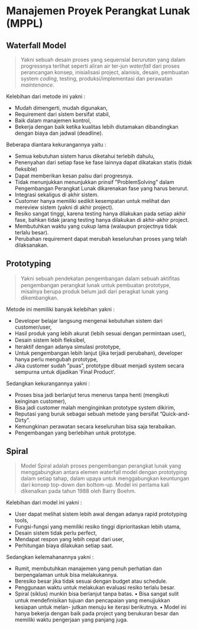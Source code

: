 # Manajemen Proyek Perangkat Lunak (MPPL) 

## **Waterfall Model**
>Yakni sebuah desain  proses yang sequensial *berurutan* yang dalam progressnya terlihat seperti aliran air ter-jun *waterfall* dari proses perancangan konsep, inisialisasi project, alanisis, desain, pembuatan system *coding*, testing, produksi/implementasi dan perawatan *maintenance*.

Kelebihan dari metode ini yakni :
* Mudah dimengerti, mudah digunakan,
* Requirement dari sistem bersifat stabil,
* Baik dalam manajemen kontrol,
* Bekerja dengan baik ketika kualitas lebih diutamakan dibandingkan dengan biaya dan jadwal (deadline).

Beberapa diantara kekurangannya yaitu :
* Semua  kebutuhan  sistem  harus  diketahui  terlebih dahulu,
* Penenyahan  dari  setiap  fase  ke  fase  lainnya  dapat dikatakan statis (tidak ﬂeksible)
* Dapat memberikan kesan palsu dari progresnya.
* Tidak menunjukkan menunjukkan prinsif ”ProblemSolving”  dalam  Pengembangan  Perangkat  Lunak
dikarenakan fase yang harus berurut.
* Integrasi sekaligus di akhir sistem.
* Customer hanya memiliki sedikit kesempatan untuk melihat dan mereview sistem (yakni di akhir project).
* Resiko sangat tinggi, karena testing hanya dilakukan pada  setiap  akhir  fase,  bahkan  tidak  jarang  testing hanya dilakukan di akhir-akhir project.
* Membutuhkan waktu yang cukup lama (walaupun projectnya tidak terlalu besar).
* Perubahan  requirement  dapat  merubah  keseluruhan proses yang telah dilaksanakan.

## **Prototyping**
 >Yakni sebuah pendekatan pengembangan dalam sebuah aktiﬁtas pengembangan perangkat lunak untuk pembuatan prototype,  misalnya berupa produk belum jadi dari peragkat lunak yang dikembangkan.

 Metode ini memiliki banyak kelebihan yakni :
* Developer belajar langsung mengenai kebutuhan sistem dari customer/user,
* Hasil produk yang lebih akurat (lebih sesuai dengan permintaan user),
* Desain sistem lebih ﬂeksibel,
* Iteraktif dengan adanya simulasi prototype,
* Untuk pengembangan lebih lanjut (jika terjadi perubahan), developer hanya perlu mengubah prototype,
* Jika customer sudah ”puas”, prototype dibuat menjadi system secara sempurna untuk dijadikan ’Final Product’.

Sedangkan kekurangannya yakni :
* Proses bisa jadi berlanjut terus menerus tanpa henti (mengikuti keinginan customer),
* Bisa jadi customer malah menginginkan prototype system dikirim,
* Reputasi  yang  buruk  sebagai  sebuah  metode  yang bersifat ”Quick-and-Dirty”.
* Kemungkinan perawatan secara keseluruhan bisa saja terabaikan.
* Pengembangan yang berlebihan untuk prototype.

## **Spiral** 
>Model Spiral adalah proses pengembangan perangkat lunak yang menggabungkan antara elemen waterfall model dengan prototyping dalam setiap tahap, dalam upaya untuk menggabungkan keuntungan dari konsep top-down dan bottom-up.  Model ini pertama kali dikenalkan pada tahun 1988 oleh Barry Boehm.  

Kelebihan dari model ini yakni :
* User dapat melihat sistem lebih awal dengan adanya rapid prototyping tools,
* Fungsi-fungsi  yang  memiliki  resiko  tinggi  diprioritaskan lebih utama,
* Desain sistem tidak perlu perfect,
* Mendapat respon yang lebih cepat dari user,
* Perhitungan biaya dilakukan setiap saat.

Sedangkan kelemahanannya yakni :
* Rumit, membutuhkan manajemen yang penuh perhatian dan berpengalaman untuk bisa melakukannya.
* Beresiko besar jika tidak sesuai dengan budget atau schedule.
* Penggunaan waktu untuk melakukan evaluasi resiko terlalu besar.
* Spiral (siklus) munkin bisa berlanjut tanpa batas.
• Bisa  sangat  sulit  untuk  mendeﬁnisikan  tujuan  dan pencapaian yang menujjukkan kesiapan untuk melan-
jutkan menuju ke iterasi berikutnya.
• Model ini hanya bekerja dengan baik pada project yang berukuran besar dan memiliki waktu pengerjaan yang panjang juga.